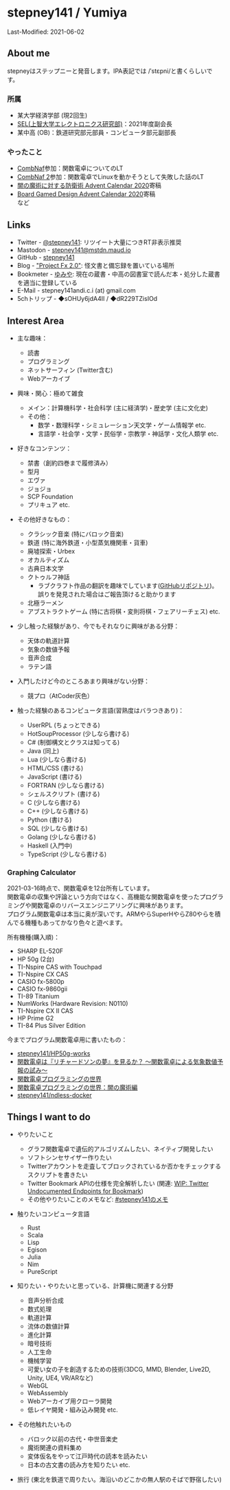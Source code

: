 # stepney141 / Yumiya

Last-Modified: 2021-06-02

<!-- [English](en.html) -->

## About me

stepneyはステップニーと発音します。IPA表記では /ˈstɛpni/と書くらしいです。

### 所属

- 某大学経済学部 (現2回生)
- [SEL(上智大学エレクトロニクス研究部)](https://selelab.com/)：2021年度副会長
- 某中高 (OB)：鉄道研究部元部員・コンピュータ部元副部長

### やったこと

- [CombNaf](https://atnd.org/events/87946)参加：関数電卓についてのLT
- [CombNaf 2](https://combnaf.connpass.com/event/64638/)参加：関数電卓でLinuxを動かそうとして失敗した話のLT
- [闇の魔術に対する防衛術 Advent Calendar 2020](https://qiita.com/advent-calendar/2020/yaminomajutu)寄稿
- [Board Gamed Design Advent Calendar 2020](https://adventar.org/calendars/5432)寄稿  
など

## Links

- Twitter - [@stepney141](https://twitter.com/stepney141): リツイート大量につきRT非表示推奨
- Mastodon - [stepney141@mstdn.maud.io](https://mstdn.maud.io/@stepney141)
- GitHub - [stepney141](https://github.com/stepney141)
- Blog - ["Project Fx 2.0"](https://stepney141.hatenablog.com/): 怪文書と備忘録を置いている場所
- Bookmeter - [ゆみや](https://bookmeter.com/users/1003258): 現在の蔵書・中高の図書室で読んだ本・処分した蔵書を適当に登録している
- E-Mail -  stepney141andi.c.i (at) gmail.com
- 5chトリップ - ◆sOHUy6jdA4II / ◆dR229TZisIOd
<!-- - [Amazon欲しいものリスト](https://www.amazon.jp/hz/wishlist/ls/9DMJ9MP1LX82?ref_=wl_share:embed:cite)：5000兆円欲しい -->

## Interest Area

- 主な趣味：
  - 読書
  - プログラミング
  - ネットサーフィン (Twitter含む)
  - Webアーカイブ
  
- 興味・関心：極めて雑食
  - メイン：計算機科学・社会科学 (主に経済学)・歴史学 (主に文化史)
  - その他：
    - 数学・数理科学・シミュレーション天文学・ゲーム情報学 etc.
    - 言語学・社会学・文学・民俗学・宗教学・神話学・文化人類学 etc.

- 好きなコンテンツ：
  - 禁書（創約四巻まで履修済み）
  - 型月
  - エヴァ
  - ジョジョ
  - SCP Foundation
  - プリキュア
  etc.

- その他好きなもの：
  - クラシック音楽 (特にバロック音楽)
  - 鉄道 (特に海外鉄道・小型蒸気機関車・貨車)
  - 廃墟探索・Urbex
  - オカルティズム
  - 古典日本文学
  - クトゥルフ神話
    - ラブクラフト作品の翻訳を趣味でしています([GitHubリポジトリ](https://github.com/stepney141/translation-works))。誤りを発見された場合はご報告頂けると助かります
  - 北極ラーメン
  - アブストラクトゲーム (特に古将棋・変則将棋・フェアリーチェス)
  etc.

- 少し触った経験があり、今でもそれなりに興味がある分野：
  - 天体の軌道計算
  - 気象の数値予報
  - 音声合成
  - ラテン語
  
- 入門したけど今のところあまり興味がない分野：
  - 競プロ（AtCoder灰色）

- 触った経験のあるコンピュータ言語(習熟度はバラつきあり)：
  - UserRPL (ちょっとできる)
  - HotSoupProcessor (少しなら書ける)
  - C# (制御構文とクラスは知ってる)
  - Java (同上)
  - Lua (少しなら書ける)
  - HTML/CSS (書ける)
  - JavaScript (書ける)
  - FORTRAN (少しなら書ける)
  - シェルスクリプト (書ける)
  - C (少しなら書ける)
  - C++ (少しなら書ける)
  - Python (書ける)
  - SQL (少しなら書ける)
  - Golang (少しなら書ける)
  - Haskell (入門中)
  - TypeScript (少しなら書ける)

### Graphing Calculator

2021-03-16時点で、関数電卓を12台所有しています。  
関数電卓の収集や評論という方向ではなく、高機能な関数電卓を使ったプログラミングや関数電卓のリバースエンジニアリングに興味があります。  
プログラム関数電卓は本当に奥が深いです。ARMやらSuperHやらZ80やらを積んでる機種もあってかなり色々と遊べます。  

所有機種(購入順)：

- SHARP EL-520F
- HP 50g (2台)
- TI-Nspire CAS with Touchpad
- TI-Nspire CX CAS
- CASIO fx-5800p
- CASIO fx-9860gii
- TI-89 Titanium
- NumWorks (Hardware Revision: N0110)
- TI-Nspire CX II CAS
- HP Prime G2
- TI-84 Plus Silver Edition

今までプログラム関数電卓用に書いたもの：

- [stepney141/HP50g-works](https://github.com/stepney141/HP50g-works)
- [関数電卓は『リチャードソンの夢』を見るか？ 〜関数電卓による気象数値予報の試み〜](https://stepney141.hatenablog.com/entry/2020/05/27/071742)
- [関数電卓プログラミングの世界](https://stepney141.hatenablog.com/entry/2020/12/01/235856)
- [関数電卓プログラミングの世界：闇の魔術編](https://stepney141.hatenablog.com/entry/2020/12/24/235437)
- [stepney141/ndless-docker](https://github.com/stepney141/ndless-docker)

## Things I want to do

- やりたいこと
  - グラフ関数電卓で遺伝的アルゴリズムしたい、ネイティブ開発したい
  - ソフトシンセサイザー作りたい
  - Twitterアカウントを走査してブロックされているか否かをチェックするスクリプトを書きたい
  - Twitter Bookmark APIの仕様を完全解析したい (関連: [WIP: Twitter Undocumented Endpoints for Bookmark](https://gist.github.com/stepney141/c161a83f02c42e161c905249733b9225))  
  - その他やりたいことのメモなど: [#stepney141のメモ](https://twilog.org/stepney141/search?word=%23stepney141%E3%81%AE%E3%83%A1%E3%83%A2&ao=a)

- 触りたいコンピュータ言語
  - Rust
  - Scala
  - Lisp
  - Egison
  - Julia
  - Nim
  - PureScript

- 知りたい・やりたいと思っている、計算機に関連する分野
  - 音声分析合成
  - 数式処理
  - 軌道計算
  - 流体の数値計算
  - 進化計算
  - 暗号技術
  - 人工生命
  - 機械学習
  - 可愛い女の子を創造するための技術(3DCG, MMD, Blender, Live2D, Unity, UE4, VR/ARなど)
  - WebGL
  - WebAssembly  
  - Webアーカイブ用クローラ開発
  - 低レイヤ開発・組み込み開発
  etc.

- その他触れたいもの
  - バロック以前の古代・中世音楽史
  - 魔術関連の資料集め
  - 変体仮名をやって江戸時代の読本を読みたい
  - 日本の古文書の読み方を知りたい
  etc.

- 旅行 (東北を鉄道で周りたい。海沿いのどこかの無人駅のそばで野宿したい)
